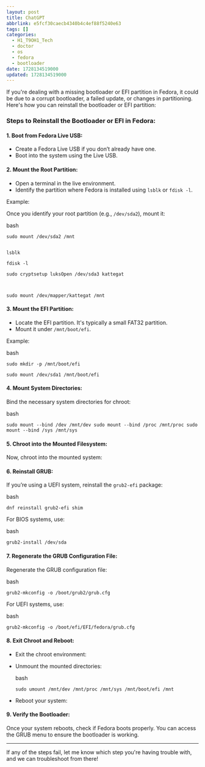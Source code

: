 ```yaml
---
layout: post
title: ChatGPT
abbrlink: e5fcf30caecb4340b4c4ef88f5240e63
tags: []
categories:
  - H1_T9OH1_Tech
  - doctor
  - os
  - fedora
  - bootloader
date: 1728134519000
updated: 1728134519000
---
```


If you're dealing with a missing bootloader or EFI partition in Fedora, it could be due to a corrupt bootloader, a failed update, or changes in partitioning. Here's how you can reinstall the bootloader or EFI partition:

### Steps to Reinstall the Bootloader or EFI in Fedora:

#### 1. **Boot from Fedora Live USB:**

- Create a Fedora Live USB if you don’t already have one.
- Boot into the system using the Live USB.

#### 2. **Mount the Root Partition:**

- Open a terminal in the live environment.
- Identify the partition where Fedora is installed using `lsblk` or `fdisk -l`.

Example:

Once you identify your root partition (e.g., `/dev/sda2`), mount it:

bash

`sudo mount /dev/sda2 /mnt`

```shell

lsblk

fdisk -l

sudo cryptsetup luksOpen /dev/sda3 kattegat



sudo mount /dev/mapper/kattegat /mnt

```

#### 3. **Mount the EFI Partition:**

- Locate the EFI partition. It's typically a small FAT32 partition.
- Mount it under `/mnt/boot/efi`.

Example:

bash

`sudo mkdir -p /mnt/boot/efi`

`sudo mount /dev/sda1 /mnt/boot/efi`

#### 4. **Mount System Directories:**

Bind the necessary system directories for chroot:

bash

`sudo mount --bind /dev /mnt/dev sudo mount --bind /proc /mnt/proc sudo mount --bind /sys /mnt/sys`

#### 5. **Chroot into the Mounted Filesystem:**

Now, chroot into the mounted system:

#### 6. **Reinstall GRUB:**

If you’re using a UEFI system, reinstall the `grub2-efi` package:

bash

`dnf reinstall grub2-efi shim`

For BIOS systems, use:

bash

`grub2-install /dev/sda`

#### 7. **Regenerate the GRUB Configuration File:**

Regenerate the GRUB configuration file:

bash

`grub2-mkconfig -o /boot/grub2/grub.cfg`

For UEFI systems, use:

bash

`grub2-mkconfig -o /boot/efi/EFI/fedora/grub.cfg`

#### 8. **Exit Chroot and Reboot:**

- Exit the chroot environment:

- Unmount the mounted directories:

  bash

  `sudo umount /mnt/dev /mnt/proc /mnt/sys /mnt/boot/efi /mnt`

- Reboot your system:

#### 9. **Verify the Bootloader:**

Once your system reboots, check if Fedora boots properly. You can access the GRUB menu to ensure the bootloader is working.

***

If any of the steps fail, let me know which step you're having trouble with, and we can troubleshoot from there!
